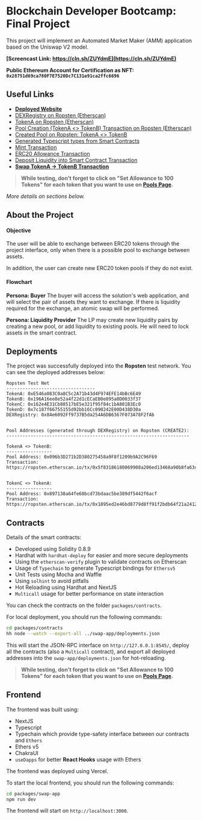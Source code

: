 #  Blockchain Developer Bootcamp: Final Project
This project will implement an Automated Market Maker (AMM) application based on the Uniswap V2 model.

**[Screencast Link: https://cln.sh/ZUYdmE](https://cln.sh/ZUYdmE)**

**Public Ethereum Account for Certification as NFT: `0x28751d69ca780F7E7520Dc7C131e91ca2ffc6696`**

## Useful Links

- [**Deployed Website**](https://blockchain-developer-bootcamp-final-project-ten.vercel.app/)
- [DEXRegistry on Ropsten (Etherscan)](https://ropsten.etherscan.io/address/0x84e6092Ff9737B5da254A6DB6367F073A78F2fAb)
- [TokenA on Ropsten (Etherscan)](https://ropsten.etherscan.io/address/0xE546a083C0a8C5c2A71b43d4F974EFE14bBc6E49)
- [Pool Creation (TokenA <> TokenB) Transaction on Ropsten (Etherscan)](https://ropsten.etherscan.io/tx/0x5f83186180069908a206ed13468a90b8fa63c457c2f80c33769d6f374c5900c6)
- [Created Pool on Ropsten: TokenA <> TokenB](https://ropsten.etherscan.io/address/0x096b3D271b2D380275458a9F8f1209b9A2C96F69)
- [Generated Typescript types from Smart Contracts](https://github.com/brunoalano/blockchain-developer-bootcamp-final-project/tree/main/packages/swap-app/types/typechain)
- [Mint Transaction](https://ropsten.etherscan.io/tx/0xcdc235d66edda5bcd68c50bd3b132b9501b3e174efec87c4da33faa37b13fe8d)
- [ERC20 Allowance Transaction](https://ropsten.etherscan.io/tx/0x6ec76f493d75966f85c8df78f76cf84c220f9fde0ee58f21e133f59c7a81b1c7)
- [Deposit Liquidity into Smart Contract Transaction](https://ropsten.etherscan.io/tx/0x820894ef799d0a241bd5b5a19570b5a281afdb9c686ab258dfdcb926bcd4f801)
- [**Swap TokenA -> TokenB Transaction**](https://ropsten.etherscan.io/tx/0x0da7f1ef938f3e06cd6939f084f130ca5f286cd2d2e623bc12348650386cbc04)

> **While testing, don't forget to click on "Set Allowance to 100 Tokens" for each token that you want to use on [Pools Page](https://blockchain-developer-bootcamp-final-project-ten.vercel.app/pool).**

_More details on sections below._

## About the Project

#### Objective
The user will be able to exchange between ERC20 tokens through the project interface, only when there is a possible pool to exchange between assets.

In addition, the user can create new ERC20 token pools if they do not exist.

#### Flowchart

**Persona: Buyer**
The buyer will access the solution's web application, and will select the pair of assets they want to exchange. If there is liquidity required for the exchange, an atomic swap will be performed.

**Persona: Liquidity Provider**
The LP may create new liquidity pairs by creating a new pool, or add liquidity to existing pools. He will need to lock assets in the smart contract.

## Deployments

The project was successfully deployed into the **Ropsten** test network. You can see the deployed addresses below:

```
Ropsten Test Net
---------------------------------
TokenA: 0xE546a083C0a8C5c2A71b43d4F974EFE14bBc6E49
TokenB: 0x196A16ee8e52a4f22d1cECaEB0e895a0D0033f37
TokenC: 0x162e4E31Cb88517bE5e321f95f84c1bA801B3Ec0
TokenD: 0x7c187f66755155d92bb16Cc090242E00D438D30a
DEXRegistry: 0x84e6092Ff9737B5da254A6DB6367F073A78F2fAb


Pool Addresses (generated through DEXRegistry) on Ropsten (CREATE2):
--------------------------------------------------------------------

TokenA <> TokenB:
-----------------
Pool Address: 0x096b3D271b2D380275458a9F8f1209b9A2C96F69
Transaction: https://ropsten.etherscan.io/tx/0x5f83186180069908a206ed13468a90b8fa63c457c2f80c33769d6f374c5900c6


TokenC <> TokenA:
-----------------
Pool Address: 0x897138a64fe68bcd73bdaac5be389df5442f6acf
Transaction: https://ropsten.etherscan.io/tx/0x1895ed2e46bd8779d8ff91f2bdb64f21a2412a735ff8425c9dcb5fb017c68ca1
```

## Contracts

Details of the smart contracts:

- Developed using Solidity 0.8.9
- Hardhat with `hardhat-deploy` for easier and more secure deployments
- Using the `etherscan-verify` plugin to validate contracts on Etherscan
- Usage of `Typechain` to generate Typescript bindings for `Ethersv5`
- Unit Tests using Mocha and Waffle
- Using `solhint` to avoid pitfalls
- Hot Reloading using Hardhat and NextJS
- `Multicall` usage for better performance on state interaction

You can check the contracts on the folder `packages/contracts`.

For local deployment, you should run the following commands:

```bash
cd packages/contracts
hh node --watch --export-all ../swap-app/deployments.json
```

This will start the JSON-RPC interface on `http://127.0.0.1:8545/`, deploy all the contracts (also a `Multicall` contract), and export all deployed addresses into the `swap-app/deployments.json` for hot-reloading.

> **While testing, don't forget to click on "Set Allowance to 100 Tokens" for each token that you want to use on [Pools Page](https://blockchain-developer-bootcamp-final-project-ten.vercel.app/pool).**

## Frontend

The frontend was built using:

- NextJS
- Typescript
- Typechain which provide type-safety interface between our contracts and `Ethers`
- Ethers v5
- ChakraUI
- `useDapps` for better **React Hooks** usage with Ethers

The frontend was deployed using Vercel.

To start the local frontend, you should run the following commands:

```bash
cd packages/swap-app
npm run dev
```

The frontend will start on `http://localhost:3000`.
